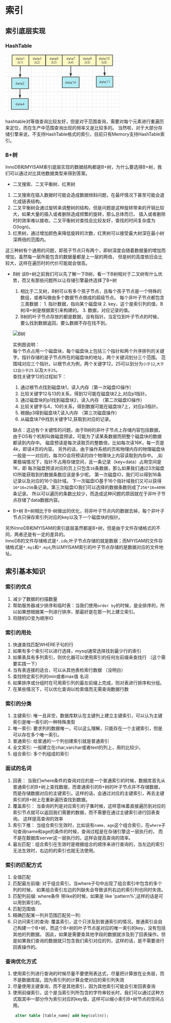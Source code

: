 # 索引

## 索引底层实现

### HashTable

![hashtable](../../img/mysql/hashtable.PNG)

hashtable对等值查询比较友好，但是对于范围查询，需要对每个元素进行重遍历来定位，而在生产中范围查询出现的频率又是比较多的。
当然啦，对于大部分存储引擎来说，不支持HashTable格式的索引，目前只有Memory支持HashTable索引。

### B+树

InnoDB和MYISAM索引底层实现的数据结构都是B+树，为什么要选择B+树，我们可以通过对比其他数据类型来得到答案。

- 二叉搜索、二叉平衡树、红黑树

1. 二叉搜索在插入数据时可能会造成数据倾斜问题，在最坏情况下甚至可能会退化成链表结构。
2. 二叉平衡树会通过旋转来调整树的结构，但是问题是这种旋转带来的开销比较大，如果大量的插入或者删除造成频繁的旋转，那么总体而已， 插入或者删除时的效率难以接收。二叉平衡树对查找会比较友好，查找的时间复杂度为O(logn)。
3. 红黑树，通过增加颜色来降低旋转的次数，红黑树可以接受最大树深在最小树深两倍的范围内。

这三种树有个通用的问题，即孩子节点只有两个，即树深度会随着数据量的增加而增加，虽然每一层所能包含的数据量都是上一层的两倍， 但是树的高度依旧会比较大，这样在遍历时的代价可能就会很高。

- B树 谈B+树之前我们可以先了解一下B树，看一下B树相对于二叉树有什么优势，而又有那些问题所以让存储引擎最终选择了B+树

    1. 相比于二叉树，B树可以有多个孩子节点，且每个孩子节点是一个特殊的数组，或者叫做由多个数据节点做成的超级节点。 每个非叶子节点都包含三类数据： 1. 指针数据，指向某个磁盘块 2.
       key，这个是索引列的值，B树/B+树是根据索引来构建的。 3. 数据，对应记录的值。
    2. B树的叶子节点存放的都是数据，没有指针。当定位到叶子节点的时候，要么找到数据返回，要么数据不存在找不到。

  ![B树](../../img/mysql/B树.PNG)

  实例图说明：  
  每个节点占用一个磁盘块，每个磁盘块上包括三个指针和两个升序排列的关键字。指针存储的是子节点所在的磁盘块的地址，两个关键词划分三个范围。 范围域对应三个指针。以根节点为例，两个关键字12，25可以划分为`小于12`,`大于12且小于25`
  以及`大于25`。  
  查找关键字12的过程如下：
    1. 通过根节点找到磁盘块1，读入内存（第一次磁盘IO操作）
    2. 比较关键字12与13的关系，得到12可能在磁盘块2上,对应p1指针。
    3. 通过磁盘块的p1找到磁盘块2，读入内存 （第二次磁盘IO操作）
    4. 比较关键字与4，10的关系，得到数据可能在磁盘块7上，对应p3指针。
    5. 根据p3得到磁盘块7,读入内存 （第三次磁盘操作）
    6. 从磁盘块7中找到关键字12,获取到对应的记录。

  缺点：这边有个关键性的问题，由于B树的非叶子节点上存储内容包括数据，由于OS有个机制叫做磁盘预读，可能为了读某条数据而把整个磁盘块的数据都读到内存中。 磁盘预读是每次读取页的整数倍，比如每次读16K，每一页是4k，即读4页的内容。
  另外的话，由于操作系统的页和物理内存的物理磁盘块一般是一一对应的，每次IO会将预读的四个物理块上内容读取到内存中。 ,如果极端情况下，指针不占用存储空间，且一条记录（key+data）占用空间是1K，即
  每次磁盘预读对应的页上只包含`16`条数据，那么如果我们通过3次磁盘IO所能获取到的数据条数应该是多少呢。 第一次磁盘IO，我们可以得到16条记录以及对应的16个指针域。
  下一次磁盘IO基于16个指针域我们又可以获得`16*16=256`条记录。第三次磁盘IO我们可以选择的数据条数则成了`256*16=4096`条记录。
  所以可以遍历的条数比较少，而造成这种问题的原因就在于非叶子节点存储了data数据内容。

- B+树 B+树相比于B-树做出的优化，将非叶子节点内的数据去掉，每个非叶子节点只保存索引列对应的key以及下一个磁盘块的指针。

另外InnoDB和MYISAM的索引底层虽然都是B+树，但是由于文件存储格式的不同，两者还是有一定的差异的。  
InnoDB的文件存储格式是`*.idb`,叶子节点存储的就是数据；而MYISAM的文件存储格式是`*.myi`和`*.myd`,所以MYISAM索引的叶子节点存储的是数据对应的文件地址。

## 索引基本知识

### 索引的优点

1. 减少了数据的扫描数量
2. 帮助服务器减少排序和临时表：当我们使用`order by`的时候，是全排序的，所以如果想根据某一列进行排序，那最好是在那一列上建立索引。
3. 将随机IO变为顺序IO

### 索引的用处

1. 快速查找匹配WHERE子句的行
2. 如果有多个索引可以进行选择，mysql通常选择找到最少行的索引
3. 如果表具有多列索引，则优化器可以使用索引的任何左前缀来查找行 （这个需要实践一下）
4. 当有表连接的适合，可以从其他表检索行数据 （没明白）
5. 查找特定索引列的min或者max值 名词
6. 如果排序或分组时在可用索引列的最左前缀上完成，则对表进行排序和分组。
7. 在某些情况下，可以优化查询以检索值而无需查询数据行数

### 索引的分类

1. 主键索引: 唯一且非空，数据库默认在主键列上建立主键索引，可以认为主键索引是唯一索引的一种特殊类型
2. 唯一索引: 要求列的数据唯一，可以这么理解，只能存在一个主键索引，但是可以存在多个唯一索引。
3. 普通索引: 给普通的一个列创建索引就是普通索引
4. 全文索引: 一般建立在char,varchar或者text的列上，用的比较少。
5. 组合索引: 多个列组成的索引

### 面试的名词

1. 回表： 当我们where条件的查询对应的是一个普通索引的时候，数据库首先从普通索引的B+树上查找数据，而普通索引的B+树的叶子节点并不存储数据，
   而是存储数据对应的主键索引。这样的话，会通过对应的主键索引，再去主键索引的B+树上在重新遍历查找到数据。
2. 覆盖索引： 当查询的列是对应索引的子集时候，这样意味着直接遍历到对应的索引节点就可以返回我们需要的数据，而不需要在通过主键索引进行回表查询。 这样提高查询的效率
3. 索引下推： 当组合索引生效时，比如说有`name，age`这个组合索引，在`where`子句查询name和age的条件的时候，查询过程是在存储引擎这一层执行的， 而不是在数据库server这一层执行的。这样会提高查询的效率。
4. 最左匹配：组合索引在生效时是根据组合的顺序来进行查询的，当左边的索引无法生效时，右边的的索引也就无法使用。

### 索引的匹配方式

1. 全值匹配
2. 匹配最左前缀: 对于组合索引，当where子句中出现了组合索引中包含的多个列的时候， 如果组合索引左边的列缺失会导致该列右边的索引列也同时失效。
3. 匹配列前缀: where条件 带like的时候，如果是 like 'pattern%',这样的话是可以用到索引的。
4. 匹配范围值:
5. 精确匹配某一列并范围匹配另一列:
6. 只访问索引的查询: 覆盖索引，这个只涉及到普通索引的情况。普通索引会自己构建一个B+树，而这个B+树的叶子节点是对应的唯一索引的key，没有包括其他的列数据。
   因此，如果是需要查其他字段的数据就涉及到了回表操作。但是如果我们查询的数据就只包含我们索引对应的列，这样的话，是不需要进行回表操作的。

### 查询优化方式

1. 使用索引列进行查询的时候尽量不要使用表达式，尽量把计算放在业务层，而不是数据库层。因为索引列的计算会使对应的索引列失效
2. 尽量使用主键查询，而不是其他索引，因为其他索引可能会引发回表查询
3. 使用前缀索引，这个是当索引列所包含的字符串较长时，我们可以通过这种方式取其中一部分作为索引对应的key值，这样可以缩小索引B+树节点的空间占用。
    ```sql
     alter table [table_name] add key(col(n));
    ```

   
